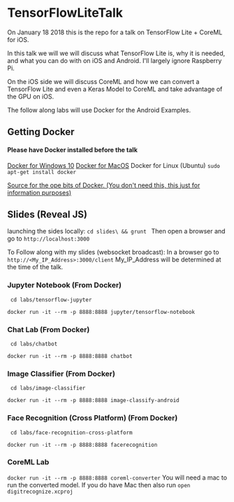 # TensorFlowLiteTalk
On January 18 2018 this is the repo for a talk on TensorFlow Lite + CoreML for iOS. 

In this talk we will we will discuss what TensorFlow Lite is, why it is needed, and what you can do with on iOS and Android. I'll largely ignore Raspberry Pi. 

On the iOS side we will discuss CoreML and how we can convert a TensorFlow Lite and even a Keras Model to CoreML and take advantage of the GPU on iOS.

The follow along labs will use Docker for the Android Examples.

## Getting Docker
#### Please have Docker installed before the talk
 [Docker for Windows 10](https://store.docker.com/editions/community/docker-ce-desktop-window)
[Docker for MacOS](https://store.docker.com/editions/community/docker-ce-desktop-mac)
Docker for Linux (Ubuntu) 
 ```sudo apt-get install docker```

 [Source for the ope bits of Docker. (You don't need this, this just for information purposes)](https://github.com/moby/moby)

 ## Slides (Reveal JS)
 launching the sides locally:
 ```cd slides\ && grunt ```
 Then open a browser and go to ```http://localhost:3000```

To Follow along with my slides (websocket broadcast):
In a browser go to ```http://<My_IP_Address>:3000/client```
My_IP_Address will be determined at the time of the talk.

 ### Jupyter Notebook (From Docker)
 ``` cd labs/tensorflow-jupyter```

 ```docker run -it --rm -p 8888:8888 jupyter/tensorflow-notebook```

 ### Chat Lab (From Docker)
 ``` cd labs/chatbot```

 ```docker run -it --rm -p 8888:8888 chatbot```

### Image Classifier (From Docker)
 ``` cd labs/image-classifier```

 ```docker run -it --rm -p 8888:8888 image-classify-android```

 ### Face Recognition (Cross Platform) (From Docker)
 ``` cd labs/face-recognition-cross-platform```

 ```docker run -it --rm -p 8888:8888 facerecognition```

 ### CoreML Lab
  ```docker run -it --rm -p 8888:8888 coreml-converter```
  You will need a mac to run the converted model.
  If you do have Mac then also run ```open digitrecognize.xcproj```
  
